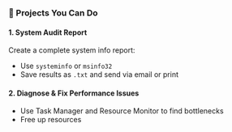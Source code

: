 ### 💼 Projects You Can Do

#### 1. **System Audit Report**

Create a complete system info report:

- Use `systeminfo` or `msinfo32`
- Save results as `.txt` and send via email or print

#### 2. **Diagnose & Fix Performance Issues**

- Use Task Manager and Resource Monitor to find bottlenecks
- Free up resources